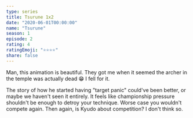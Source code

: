 ```yaml
---
type: series
title: Tsurune 1x2
date: "2020-06-01T00:00:00"
name: "Tsurune"
season: 1
episode: 2
rating: 4
ratingEmoji: "⭐️⭐️⭐️⭐️"
share: false
---
```


Man, this animation is beautiful. They got me when it seemed the archer in the temple was actually dead 😁 I fell for it.

The story of how he started having "target panic" could've been better, or maybe we haven't seen it entirely. It feels like championship pressure shouldn't be enough to detroy your technique. Worse case you wouldn't compete again. Then again, is Kyudo about competition? I don't think so.
